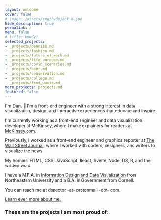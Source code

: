 ```yaml
---
layout: welcome
cover: false
# image: /assets/img/hydejack-8.jpg
hide_description: true
permalink: /
menu: false
# title: Howdy!
selected_projects:
- _projects/pennies.md
- _projects/fashion.md
- _projects/future_of_work.md
- _projects/life_purpose.md
- _projects/covid_scenarios.md
- _projects/beer.md
- _projects/conservation.md
- _projects/college.md
- _projects/food_waste.md
more_projects: projects.md
featured: false
---
```

I'm Dan. 🎉 I'm a front-end engineer with a strong interest in data visualization, design, and interactive experiences that educate and inspire.

I'm currently working as a front-end engineer and data visualization developer at McKinsey, where I make explainers for readers at [McKinsey.com](https://www.mckinsey.com).

Previously, I worked as a front-end engineer and graphics reporter at [The Wall Street Journal](https://www.wsj.com), where I worked with coders, designers, and writers to visualize the news.

My homies: HTML, CSS, JavaScript, React, Svelte, Node, D3, R, and the written word.

I have a M.F.A. in [Information Design and Data Visualization](https://www.northeastern.edu/visualization/) from Northeastern University and a B.A. in Government from Cornell.

You can reach me at dspector -at- protonmail -dot- com.

[Learn even more about me.](./about.md)
### These are the projects I am most proud of:

<!--projects-->
